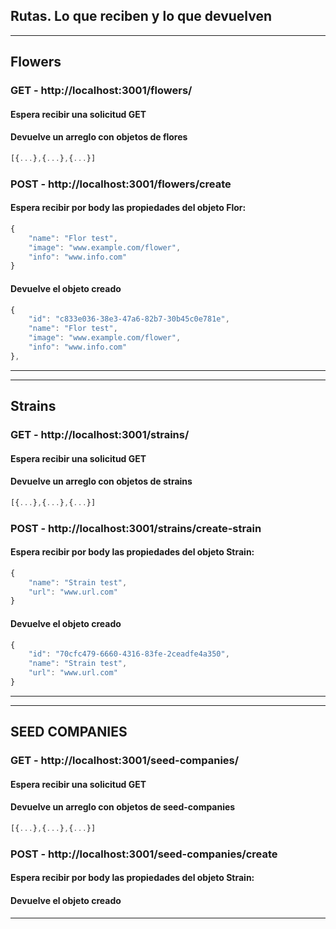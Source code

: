 ## Rutas. Lo que reciben y lo que devuelven

---

## Flowers

### GET - http://localhost:3001/flowers/

#### Espera recibir una solicitud GET

#### Devuelve un arreglo con objetos de flores

```javascript
[{...},{...},{...}]
```

### POST - http://localhost:3001/flowers/create

#### Espera recibir por body las propiedades del objeto Flor:

```javascript
{
    "name": "Flor test",
    "image": "www.example.com/flower",
    "info": "www.info.com"
}
```

#### Devuelve el objeto creado

```javascript
{
    "id": "c833e036-38e3-47a6-82b7-30b45c0e781e",
    "name": "Flor test",
    "image": "www.example.com/flower",
    "info": "www.info.com"
},
```

---

---

## Strains

### GET - http://localhost:3001/strains/

#### Espera recibir una solicitud GET

#### Devuelve un arreglo con objetos de strains

```javascript
[{...},{...},{...}]
```

### POST - http://localhost:3001/strains/create-strain

#### Espera recibir por body las propiedades del objeto Strain:

```javascript
{
    "name": "Strain test",
    "url": "www.url.com"
}
```

#### Devuelve el objeto creado

```javascript
{
    "id": "70cfc479-6660-4316-83fe-2ceadfe4a350",
    "name": "Strain test",
    "url": "www.url.com"
}
```

---

---

## SEED COMPANIES

### GET - http://localhost:3001/seed-companies/

#### Espera recibir una solicitud GET

#### Devuelve un arreglo con objetos de seed-companies

```javascript
[{...},{...},{...}]
```

### POST - http://localhost:3001/seed-companies/create

#### Espera recibir por body las propiedades del objeto Strain:

#### Devuelve el objeto creado

---
